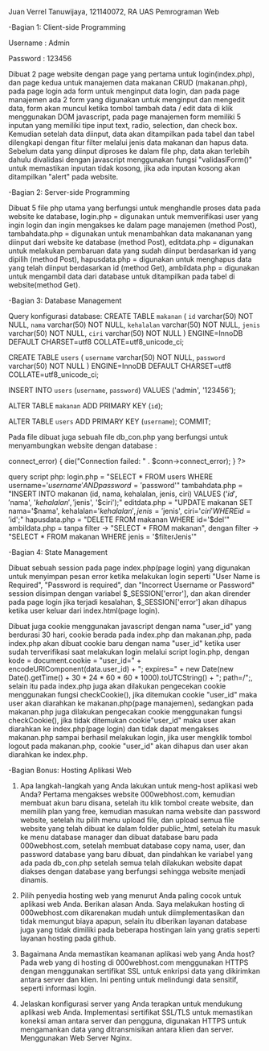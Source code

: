 Juan Verrel Tanuwijaya, 121140072, RA
UAS Pemrograman Web 

-Bagian 1: Client-side Programming

Username : Admin

Password : 123456

Dibuat 2 page website dengan page yang pertama untuk login(index.php), dan page kedua untuk manajemen data makanan CRUD (makanan.php), 
pada page login ada form untuk menginput data login,
dan pada page manajemen ada 2 form yang digunakan untuk menginput dan mengedit data,
form akan muncul ketika tombol tambah data / edit data di klik menggunakan DOM javascript, 
pada page manajemen form memiliki 5 inputan yang memiliki tipe input text, radio, selection, dan check box. 
Kemudian setelah data diinput, data akan ditampilkan pada tabel dan tabel dilengkapi dengan fitur filter melalui jenis data makanan dan hapus data.
Sebelum data yang diinput diproses ke dalam file php, data akan terlebih dahulu divalidasi dengan javascript menggunakan fungsi "validasiForm()" untuk memastikan inputan tidak kosong, jika ada inputan kosong akan ditampilkan "alert" pada website. 

-Bagian 2: Server-side Programming

Dibuat 5 file php utama yang berfungsi untuk menghandle proses data pada website ke database,
login.php = digunakan untuk memverifikasi user yang ingin login dan ingin mengakses ke dalam page manajemen (method Post), 
tambahdata.php = digunakan untuk menambahkan data makananan yang diinput dari website ke database (method Post),
editdata.php = digunakan untuk melakukan pembaruan data yang sudah diinput berdasarkan id yang dipilih (method Post),
hapusdata.php = digunakan untuk menghapus data yang telah diinput berdasarkan id (method Get),
ambildata.php = digunakan untuk mengambil data dari database untuk ditampilkan pada tabel di website(method Get).

-Bagian 3: Database Management 

Query konfigurasi database:
CREATE TABLE `makanan` (
  `id` varchar(50) NOT NULL,
  `nama` varchar(50) NOT NULL,
  `kehalalan` varchar(50) NOT NULL,
  `jenis` varchar(50) NOT NULL,
  `ciri` varchar(50) NOT NULL
) ENGINE=InnoDB DEFAULT CHARSET=utf8 COLLATE=utf8_unicode_ci;

CREATE TABLE `users` (
  `username` varchar(50) NOT NULL,
  `password` varchar(50) NOT NULL
) ENGINE=InnoDB DEFAULT CHARSET=utf8 COLLATE=utf8_unicode_ci;

INSERT INTO `users` (`username`, `password`) VALUES
('admin', '123456');

ALTER TABLE `makanan`
  ADD PRIMARY KEY (`id`);

ALTER TABLE `users`
  ADD PRIMARY KEY (`username`);
COMMIT;

Pada file dibuat juga sebuah file db_con.php yang berfungsi untuk menyambungkan website dengan database :
<?php
//Variabel berikut menyesuaikan dengan database yang telah dibuat pada 000webhost.com
$sname= "localhost";
$uname= "id21680724_juan";
$password= "passwordDB123!";
$db_name= "id21680724_uas_pemweb";

$conn = mysqli_connect($sname, $uname, $password, $db_name);

// Check koneksi
if ($conn->connect_error) {
    die("Connection failed: " . $conn->connect_error);
  }
  ?>
  
query script php:
login.php = "SELECT * FROM users WHERE username='$username' AND password='$password'"
tambahdata.php = "INSERT INTO makanan (id, nama, kehalalan, jenis, ciri) VALUES ('$id', '$nama', '$kehalalan', '$jenis', '$ciri');"
editdata.php = "UPDATE makanan SET nama='$nama', kehalalan='$kehalalan', jenis='$jenis', ciri='$ciri' WHERE id='$id';"
hapusdata.php = "DELETE FROM makanan WHERE id='$del'"
ambildata.php = tanpa filter -> "SELECT * FROM makanan", dengan filter -> "SELECT * FROM makanan WHERE jenis = '$filterJenis'"

-Bagian 4: State Management

Dibuat sebuah session pada page index.php(page login) yang digunakan untuk menyimpan pesan error ketika melakukan login seperti "User Name is Required", "Password is required", dan "Incorrect Username or Password"
session disimpan dengan variabel  $_SESSION['error'], dan akan dirender pada page login jika terjadi kesalahan, $_SESSION['error'] akan dihapus ketika user keluar dari index.html(page login).

Dibuat juga cookie menggunakan javascript dengan nama "user_id" yang berdurasi 30 hari, cookie berada pada index.php dan makanan.php,
pada index.php akan dibuat cookie baru dengan nama "user_id" ketika user sudah terverifikasi saat melakukan login melalui script login.php, dengan kode = document.cookie = "user_id=" + encodeURIComponent(data.user_id) + "; expires=" + new Date(new Date().getTime() + 30 * 24 * 60 * 60 * 1000).toUTCString() + "; path=/";,
selain itu pada index.php juga akan dilakukan pengecekan cookie menggunakan fungsi checkCookie(), jika ditemukan cookie "user_id" maka user akan diarahkan ke makanan.php(page manajemen),
sedangkan pada makanan.php juga dilakukan pengecakan cookie menggunakan fungsi checkCookie(), jika tidak ditemukan cookie"user_id" maka user akan diarahkan ke index.php(page login) dan tidak dapat mengakses makanan.php sampai berhasil melakukan login,
jika user mengklik tombol logout pada makanan.php, cookie "user_id" akan dihapus dan user akan diarahkan ke index.php.

-Bagian Bonus: Hosting Aplikasi Web

1. Apa langkah-langkah yang Anda lakukan untuk meng-host aplikasi web Anda?
   Pertama mengakses website 000webhost.com, kemudian membuat akun baru disana, setelah itu klik tombol create website, dan memilih plan yang free,
   kemudian masukan nama website dan password website, setelah itu pilih menu upload file, dan upload semua file website yang telah dibuat ke dalam folder public_html,
   setelah itu masuk ke menu database manager dan dibuat database baru pada 000webhost.com, setelah membuat database copy nama, user, dan password database yang baru dibuat, dan pindahkan ke variabel yang ada pada db_con.php
   setelah semua telah dilakukan website dapat diakses dengan database yang berfungsi sehingga website menjadi dinamis.
   
2. Pilih penyedia hosting web yang menurut Anda paling cocok untuk aplikasi web Anda. Berikan alasan Anda.
   Saya melakukan hosting di 000webhost.com dikarenakan mudah untuk diimplementasikan dan tidak memungut biaya apapun,
   selain itu diberikan layanan database juga yang tidak dimiliki pada beberapa hostingan lain yang gratis seperti layanan hosting pada github.
 
3. Bagaimana Anda memastikan keamanan aplikasi web yang Anda host?
   Pada web yang di hosting di 000webhost.com menggunakan HTTPS dengan menggunakan sertifikat SSL untuk enkripsi data yang dikirimkan antara server dan klien. Ini penting untuk melindungi data sensitif, seperti informasi login.
 
4. Jelaskan konfigurasi server yang Anda terapkan untuk mendukung aplikasi web Anda.
   Implementasi sertifikat SSL/TLS untuk memastikan koneksi aman antara server dan pengguna,
   digunakan HTTPS untuk mengamankan data yang ditransmisikan antara klien dan server.
   Menggunakan Web Server Nginx.
